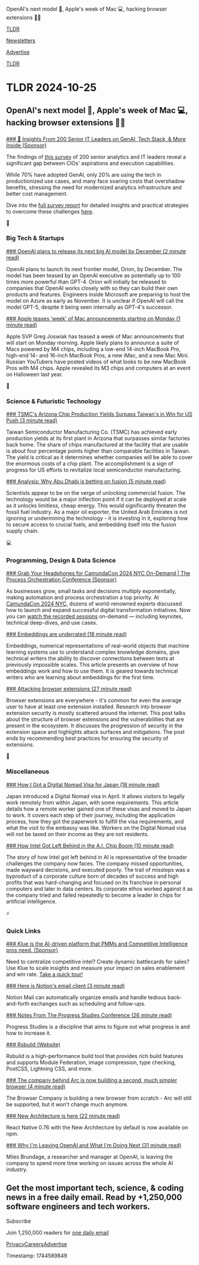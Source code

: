 OpenAI's next model 🧠, Apple's week of Mac 💻, hacking browser extensions 👨‍💻

[TLDR](/)

[Newsletters](/newsletters)

[Advertise](https://advertise.tldr.tech/)

[TLDR](/)

# TLDR 2024-10-25

## OpenAI's next model 🧠, Apple's week of Mac 💻, hacking browser extensions 👨‍💻

### 

[### 👀 Insights From 200 Senior IT Leaders on GenAI, Tech Stack, & More Inside (Sponsor)](https://pages.dataiku.com/cio-guide-to-modern-analytics?utm_campaign=GLO%20CONTENT%20Data%20Analytics%20FY25&amp;utm_source=nam-tldr&amp;utm_medium=paid-email)

The findings of [this survey](https://pages.dataiku.com/cio-guide-to-modern-analytics?utm_campaign=GLO%20CONTENT%20Data%20Analytics%20FY25&utm_source=nam-tldr&utm_medium=paid-email) of 200 senior analytics and IT leaders reveal a significant gap between CIOs' aspirations and execution capabilities.

While 70% have adopted GenAI, only 20% are using the tech in productionized use cases, and many face soaring costs that overshadow benefits, stressing the need for modernized analytics infrastructure and better cost management.

Dive into the [full survey report](https://pages.dataiku.com/cio-guide-to-modern-analytics?utm_campaign=GLO%20CONTENT%20Data%20Analytics%20FY25&utm_source=nam-tldr&utm_medium=paid-email) for detailed insights and practical strategies to overcome these challenges [here](https://pages.dataiku.com/cio-guide-to-modern-analytics?utm_campaign=GLO%20CONTENT%20Data%20Analytics%20FY25&utm_source=nam-tldr&utm_medium=paid-email).

📱

### Big Tech & Startups

[### OpenAI plans to release its next big AI model by December (2 minute read)](https://www.theverge.com/2024/10/24/24278999/openai-plans-orion-ai-model-release-december?utm_source=tldrnewsletter)

OpenAI plans to launch its next frontier model, Orion, by December. The model has been teased by an OpenAI executive as potentially up to 100 times more powerful than GPT-4. Orion will initially be released to companies that OpenAI works closely with so they can build their own products and features. Engineers inside Microsoft are preparing to host the model on Azure as early as November. It is unclear if OpenAI will call the model GPT-5, despite it being seen internally as GPT-4's successor.

[### Apple teases ‘week' of Mac announcements starting on Monday (1 minute read)](https://www.theverge.com/2024/10/24/24266448/apple-mac-announcements-october-2024?utm_source=tldrnewsletter)

Apple SVP Greg Joswiak has teased a week of Mac announcements that will start on Monday morning. Apple likely plans to announce a suite of Macs powered by M4 chips, including a low-end 14-inch MacBook Pro, high-end 14- and 16-inch MacBook Pros, a new iMac, and a new Mac Mini. Russian YouTubers have posted videos of what looks to be new MacBook Pros with M4 chips. Apple revealed its M3 chips and computers at an event on Halloween last year.

🚀

### Science & Futuristic Technology

[### TSMC's Arizona Chip Production Yields Surpass Taiwan's in Win for US Push (3 minute read)](https://www.bloomberg.com/news/articles/2024-10-24/tsmc-s-arizona-chip-production-yields-surpass-taiwan-s-a-win-for-us-push?accessToken=eyJhbGciOiJIUzI1NiIsInR5cCI6IkpXVCJ9.eyJzb3VyY2UiOiJTdWJzY3JpYmVyR2lmdGVkQXJ0aWNsZSIsImlhdCI6MTcyOTgzMDExOSwiZXhwIjoxNzMwNDM0OTE5LCJhcnRpY2xlSWQiOiJTTFRTODlUMVVNMFcwMCIsImJjb25uZWN0SWQiOiJFQTExNDNDNTM4NEE0RUY5QTg5RjJEN0IxMTg2MzcwOSJ9.PLKspxac5LtsWqeVAHUyInvC-yO8VcFVgDTcantJkBI&amp;utm_source=tldrnewsletter)

Taiwan Semiconductor Manufacturing Co. (TSMC) has achieved early production yields at its first plant in Arizona that surpasses similar factories back home. The share of chips manufactured at the facility that are usable is about four percentage points higher than comparable facilities in Taiwan. The yield is critical as it determines whether companies will be able to cover the enormous costs of a chip plant. The accomplishment is a sign of progress for US efforts to revitalize local semiconductor manufacturing.

[### Analysis: Why Abu Dhabi is betting on fusion (5 minute read)](https://www.semafor.com/article/10/21/2024/analysis-why-abu-dhabi-is-betting-on-fusion-tareq-alotaiba?utm_source=tldrnewsletter)

Scientists appear to be on the verge of unlocking commercial fusion. The technology would be a major inflection point if it can be deployed at scale as it unlocks limitless, cheap energy. This would significantly threaten the fossil fuel industry. As a major oil exporter, the United Arab Emirates is not ignoring or undermining the technology - it is investing in it, exploring how to secure access to crucial fuels, and embedding itself into the fusion supply chain.

💻

### Programming, Design & Data Science

[### Grab Your Headphones for CamundaCon 2024 NYC On-Demand | The Process Orchestration Conference (Sponsor)](https://page.camunda.com/camundacon-nyc-2024-on-demand?utm_medium=paid_leadgen&amp;utm_source=tldr&amp;utm_campaign=CamundaCon.NA.24Q4.Oct&amp;utm_content=ccon_ondemand)

As businesses grow, small tasks and decisions multiply exponentially, making automation and process orchestration a top priority. At [CamundaCon 2024 NYC](https://page.camunda.com/camundacon-nyc-2024-on-demand?utm_medium=paid_leadgen&utm_source=tldr&utm_campaign=CamundaCon.NA.24Q4.Oct&utm_content=ccon_ondemand), dozens of world-renowned experts discussed how to launch and expand successful digital transformation initiatives. Now you can [watch the recorded sessions](https://page.camunda.com/camundacon-nyc-2024-on-demand?utm_medium=paid_leadgen&utm_source=tldr&utm_campaign=CamundaCon.NA.24Q4.Oct&utm_content=ccon_ondemand) on-demand — including keynotes, technical deep-dives, and use cases.

[### Embeddings are underrated (18 minute read)](https://technicalwriting.dev/data/embeddings.html?utm_source=tldrnewsletter)

Embeddings, numerical representations of real-world objects that machine learning systems use to understand complex knowledge domains, give technical writers the ability to discover connections between texts at previously impossible scales. This article presents an overview of how embeddings work and how to use them. It is geared towards technical writers who are learning about embeddings for the first time.

[### Attacking browser extensions (27 minute read)](https://github.blog/security/vulnerability-research/attacking-browser-extensions/?utm_source=tldrnewsletter)

Browser extensions are everywhere - it's common for even the average user to have at least one extension installed. Research into browser extension security is mostly scattered around the internet. This post talks about the structure of browser extensions and the vulnerabilities that are present in the ecosystem. It discusses the progression of security in the extension space and highlights attack surfaces and mitigations. The post ends by recommending best practices for ensuring the security of extensions.

🎁

### Miscellaneous

[### How I Got a Digital Nomad Visa for Japan (18 minute read)](https://www.tokyodev.com/articles/how-i-got-a-digital-nomad-visa-for-japan?utm_source=tldrnewsletter)

Japan introduced a Digital Nomad visa in April. It allows visitors to legally work remotely from within Japan, with some requirements. This article details how a remote worker gained one of these visas and moved to Japan to work. It covers each step of their journey, including the application process, how they got the paperwork to fulfill the visa requirements, and what the visit to the embassy was like. Workers on the Digital Nomad visa will not be taxed on their income as they are not residents.

[### How Intel Got Left Behind in the A.I. Chip Boom (10 minute read)](https://www.nytimes.com/2024/10/24/technology/intel-ai-chips-mistakes.html?unlocked_article_code=1.Uk4.08OJ.SCT6kgtDjvcz&smid=url-share&utm_source=tldrnewsletter)

The story of how Intel got left behind in AI is representative of the broader challenges the company now faces. The company missed opportunities, made wayward decisions, and executed poorly. The trail of missteps was a byproduct of a corporate culture born of decades of success and high profits that was hard-changing and focused on its franchise in personal computers and later in data centers. Its corporate ethos worked against it as the company tried and failed repeatedly to become a leader in chips for artificial intelligence.

⚡

### Quick Links

[### Klue is the AI-driven platform that PMMs and Competitive Intelligence pros need. (Sponsor)](https://klue.com/demo-arena/compete-pro?utm_source=TLDR&amp;utm_medium=newsletter&amp;utm_campaign=ProductDemoArena&amp;utm_content=QuickLinks-20241025)

Need to centralize competitive intel? Create dynamic battlecards for sales? Use Klue to scale insights and measure your impact on sales enablement and win rate. [Take a quick tour!](https://klue.com/demo-arena/compete-pro?utm_source=TLDR&utm_medium=newsletter&utm_campaign=ProductDemoArena&utm_content=QuickLinks-20241025)

[### Here is Notion's email client (3 minute read)](https://techcrunch.com/2024/10/24/here-is-notions-email-client/?utm_source=tldrnewsletter)

Notion Mail can automatically organize emails and handle tedious back-and-forth exchanges such as scheduling and follow-ups.

[### Notes From The Progress Studies Conference (26 minute read)](https://www.astralcodexten.com/p/notes-from-the-progress-studies-conference?utm_source=tldrnewsletter)

Progress Studies is a discipline that aims to figure out what progress is and how to increase it.

[### Rsbuild (Website)](https://rsbuild.dev/?utm_source=tldrnewsletter)

Rsbuild is a high-performance build tool that provides rich build features and supports Module Federation, image compression, type checking, PostCSS, Lightning CSS, and more.

[### The company behind Arc is now building a second, much simpler browser (4 minute read)](https://www.theverge.com/2024/10/24/24279020/browser-company-ai-browser-arc?utm_source=tldrnewsletter)

The Browser Company is building a new browser from scratch - Arc will still be supported, but it won't change much anymore.

[### New Architecture is here (22 minute read)](https://reactnative.dev/blog/2024/10/23/the-new-architecture-is-here?utm_source=tldrnewsletter)

React Native 0.76 with the New Architecture by default is now available on npm.

[### Why I'm Leaving OpenAI and What I'm Doing Next (31 minute read)](https://milesbrundage.substack.com/p/why-im-leaving-openai-and-what-im?utm_source=tldrnewsletter)

Miles Brundage, a researcher and manager at OpenAI, is leaving the company to spend more time working on issues across the whole AI industry.

## Get the most important tech, science, & coding news in a free daily email. Read by +1,250,000 software engineers and tech workers.

Subscribe

Join 1,250,000 readers for [one daily email](/api/latest/tech)

[Privacy](/privacy)[Careers](https://jobs.ashbyhq.com/tldr.tech)[Advertise](/tech/advertise)

Timestamp: 1744589849